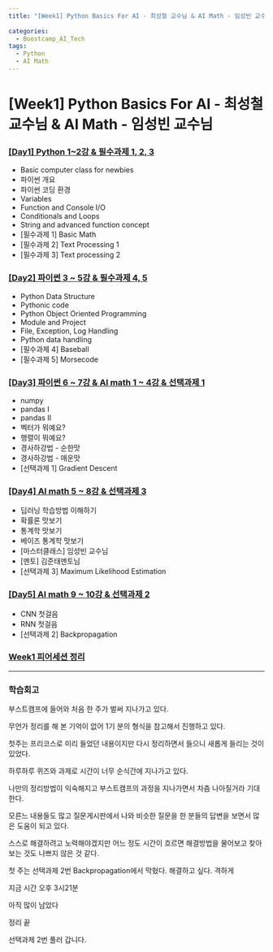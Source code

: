 ```yaml
---
title: "[Week1] Python Basics For AI - 최성철 교수님 & AI Math - 임성빈 교수님"
  
categories:
  - Boostcamp_AI_Tech
tags:
  - Python
  - AI Math
---
```


# [Week1] Python Basics For AI - 최성철 교수님 & AI Math - 임성빈 교수님

### [[Day1] Python 1~2강 & 필수과제 1, 2, 3](https://github.com/raki-1203/boostcamp_note/tree/main/Week_1/Day_1)

- Basic computer class for newbies
- 파이썬 개요
- 파이썬 코딩 환경
- Variables
- Function and Console I/O
- Conditionals and Loops
- String and advanced function concept
- [필수과제 1] Basic Math
- [필수과제 2] Text Processing 1
- [필수과제 3] Text processing 2

### [[Day2] 파이썬 3 ~ 5강 & 필수과제 4, 5](https://github.com/raki-1203/boostcamp_note/tree/main/Week_1/Day_2)

- Python Data Structure
- Pythonic code
- Python Object Oriented Programming
- Module and Project
- File, Exception, Log Handling
- Python data handling
- [필수과제 4] Baseball
- [필수과제 5] Morsecode

### [[Day3] 파이썬 6 ~ 7강 & AI math 1 ~ 4강 & 선택과제 1](https://github.com/raki-1203/boostcamp_note/tree/main/Week_1/Day_3)

- numpy
- pandas I
- pandas II
- 벡터가 뭐예요?
- 행렬이 뭐예요?
- 경사하강법 - 순한맛
- 경사하강법 - 매운맛
- [선택과제 1] Gradient Descent

### [[Day4] AI math 5 ~ 8강 & 선택과제 3](https://github.com/raki-1203/boostcamp_note/tree/main/Week_1/Day_4)

- 딥러닝 학습방법 이해하기
- 확률론 맛보기
- 통계학 맛보기
- 베이즈 통계학 맛보기
- [마스터클래스] 임성빈 교수님
- [멘토] 김준태멘토님
- [선택과제 3] Maximum Likelihood Estimation

### [[Day5] AI math 9 ~ 10강 & 선택과제 2](https://github.com/raki-1203/boostcamp_note/tree/main/Week_1/Day_5)

- CNN 첫걸음
- RNN 첫걸음
- [선택과제 2] Backpropagation

### [Week1 피어세션 정리](https://github.com/raki-1203/Boostcamp_2st_Hot6/tree/main/Meetup-log/week1)

---
### 학습회고

부스트캠프에 들어와 처음 한 주가 벌써 지나가고 있다.

무언가 정리를 해 본 기억이 없어 1기 분의 형식을 참고해서 진행하고 있다.

첫주는 프리코스로 미리 들었던 내용이지만 다시 정리하면서 들으니 새롭게 들리는 것이 있었다.

하루하루 퀴즈와 과제로 시간이 너무 순식간에 지나가고 있다.

나만의 정리방법이 익숙해지고 부스트캠프의 과정을 지나가면서 차츰 나아질거라 기대한다.

모른느 내용들도 많고 질문게시판에서 나와 비슷한 질문을 한 분들의 답변을 보면서 많은 도움이 되고 있다.

스스로 해결하려고 노력해야겠지만 어느 정도 시간이 흐르면 해결방법을 물어보고 찾아보는 것도 나쁘지 않은 것 같다.

첫 주는 선택과제 2번 Backpropagation에서 막혔다. 해결하고 싶다. 격하게

지금 시간 오후 3시21분

아직 많이 남았다 

정리 끝 

선택과제 2번 풀러 갑니다.


